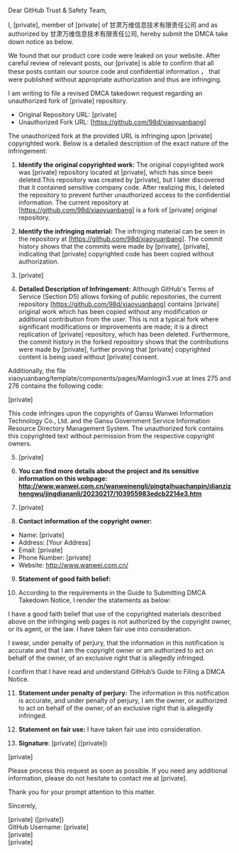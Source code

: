 Dear GitHub Trust & Safety Team,

I, [private], member of [private] of 甘肃万维信息技术有限责任公司 and as authorized by 甘肃万维信息技术有限责任公司, hereby submit the DMCA take down notice as below.



We found that our product core code were leaked on your website. After careful review of relevant posts, our [private] is able to confirm that all these posts contain our source code and confidential information ， that were published without appropriate authorization and thus are infringing.

I am writing to file a revised DMCA takedown request regarding an unauthorized fork of [private] repository.

- Original Repository URL: [private]  
- Unauthorized Fork URL: [https://github.com/98d/xiaoyuanbang]

The unauthorized fork at the provided URL is infringing upon [private] copyrighted work. Below is a detailed description of the exact nature of the infringement:

1. **Identify the original copyrighted work:** The original copyrighted work was [private] repository located at [private], which has since been deleted.This repository was created by [private], but I later discovered that it contained sensitive company code. After realizing this, I deleted the repository to prevent further unauthorized access to the confidential information. The current repository at [https://github.com/98d/xiaoyuanbang] is a fork of [private] original repository.

2. **Identify the infringing material:** The infringing material can be seen in the repository at [https://github.com/98d/xiaoyuanbang]. The commit history shows that the commits were made by [private], [private], indicating that [private] copyrighted code has been copied without authorization.

3. [private]

4. **Detailed Description of Infringement:** Although GitHub's Terms of Service (Section D5) allows forking of public repositories, the current repository [https://github.com/98d/xiaoyuanbang] contains [private] original work which has been copied without any modification or additional contribution from the user. This is not a typical fork where significant modifications or improvements are made; it is a direct replication of [private] repository, which has been deleted. Furthermore, the commit history in the forked repository shows that the contributions were made by [private], further proving that [private] copyrighted content is being used without [private] consent.

Additionally, the file xiaoyuanbang/template/components/pages/Mainlogin3.vue at lines 275 and 276 contains the following code:

[private]

This code infringes upon the copyrights of Gansu Wanwei Information Technology Co., Ltd. and the Gansu Government Service Information Resource Directory Management System. The unauthorized fork contains this copyrighted text without permission from the respective copyright owners.

5. [private]


6. **You can find more details about the project and its sensitive information on this webpage: http://www.wanwei.com.cn/wanweinengli/pingtaihuachanpin/dianzizhengwu/jingdiananli/20230217/103955983edcb2214e3.htm**

7. [private]

8. **Contact information of the copyright owner:**

- Name: [private]  
- Address: [Your Address]  
- Email: [private]  
- Phone Number: [private]  
- Website: http://www.wanwei.com.cn/

9. **Statement of good faith belief:**

10. According to the requirements in the Guide to Submitting DMCA Takedown Notice, I render the statements as below:

I have a good faith belief that use of the copyrighted materials described above on the infringing web pages is not authorized by the copyright owner, or its agent, or the law. I have taken fair use into consideration.

I swear, under penalty of perjury, that the information in this notification is accurate and that I am the copyright owner or am authorized to act on behalf of the owner, of an exclusive right that is allegedly infringed.

I confirm that I have read and understand GitHub’s Guide to Filing a DMCA Notice.

11. **Statement under penalty of perjury:** The information in this notification is accurate, and under penalty of perjury, I am the owner, or authorized to act on behalf of the owner, of an exclusive right that is allegedly infringed.

12. **Statement on fair use:** I have taken fair use into consideration.

13. **Signature**: [private] ([private])

[private]


Please process this request as soon as possible. If you need any additional information, please do not hesitate to contact me at [private].

Thank you for your prompt attention to this matter.

Sincerely,

[private] ([private])  
GitHub Username: [private]  
[private]  
[private]  
